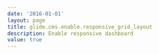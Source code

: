 ```yaml
---
date: '2016-01-01'
layout: page
title: glide.cms.enable.responsive_grid_layout
description: Enable responsive dashboard 
value: true 
---
```

